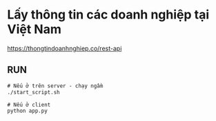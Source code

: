 # Lấy thông tin các doanh nghiệp tại Việt Nam

https://thongtindoanhnghiep.co/rest-api

## RUN
```cmd
# Nếu ở trên server - chạy ngầm
./start_script.sh

# Nếu ở client
python app.py
```